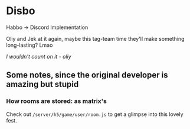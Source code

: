 # Disbo
Habbo -> Discord Implementation

Oliy and Jek at it again, maybe this tag-team time they'll make something long-lasting? Lmao

*I wouldn't count on it - oliy*


## Some notes, since the original developer is amazing but stupid

### How rooms are stored: as matrix's

Check out `/server/h5/game/user/room.js` to get a glimpse into this lovely fest.
